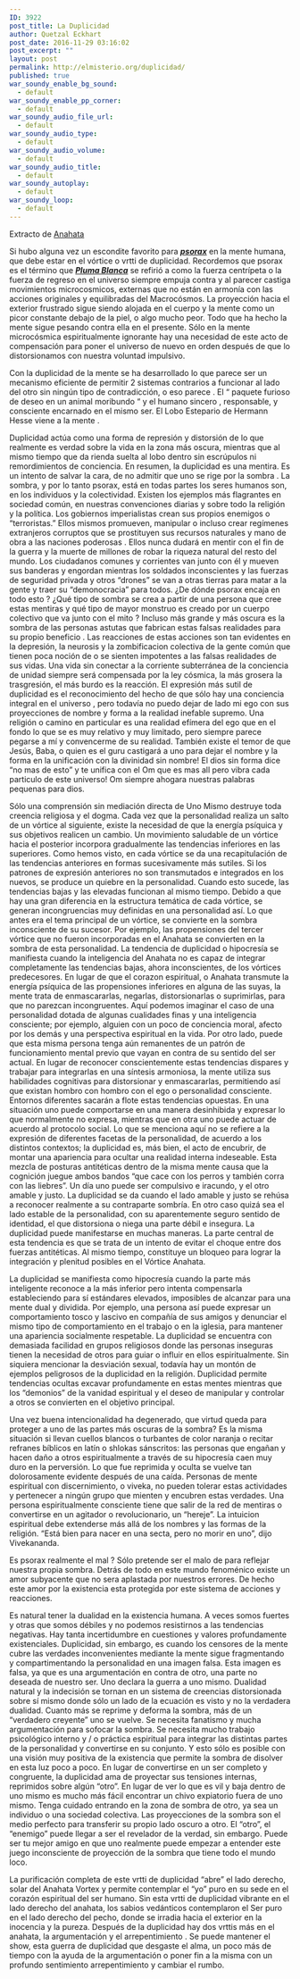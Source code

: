 ```yaml
---
ID: 3922
post_title: La Duplicidad
author: Quetzal Eckhart
post_date: 2016-11-29 03:16:02
post_excerpt: ""
layout: post
permalink: http://elmisterio.org/duplicidad/
published: true
war_soundy_enable_bg_sound:
  - default
war_soundy_enable_pp_corner:
  - default
war_soundy_audio_file_url:
  - default
war_soundy_audio_type:
  - default
war_soundy_audio_volume:
  - default
war_soundy_audio_title:
  - default
war_soundy_autoplay:
  - default
war_soundy_loop:
  - default
---
```

Extracto de <a href="http://elmisterio.org/anahata-espanol/">Anahata</a>

Si hubo alguna vez un escondite favorito para <a href="http://elmisterio.org/el-psorax/"><em><strong>psorax</strong></em></a> en la mente humana, que debe estar en el vórtice o vrtti de duplicidad. Recordemos que psorax es el término que <strong><a href="http://elmisterio.org/4-cuentos-sobre-pluma-blanca/"><em>Pluma Blanca</em></a></strong> se refirió a como la fuerza centrípeta o la fuerza de regreso en el universo siempre empuja contra y al parecer castiga movimientos microcosmicos, externas que no están en armonía con las acciones originales y equilibradas del Macrocósmos. La proyección hacia el exterior frustrado sigue siendo alojada en el cuerpo y la mente como un picor constante debajo de la piel, o algo mucho peor. Todo que ha hecho la mente sigue pesando contra ella en el presente. Sólo en la mente microcósmica espiritualmente ignorante hay una necesidad de este acto de compensación para poner el universo de nuevo en orden después de que lo distorsionamos con nuestra voluntad impulsivo. 

 Con la duplicidad de la mente se ha desarrollado lo que parece ser un mecanismo eficiente de permitir 2 sistemas contrarios a funcionar al lado del otro sin ningún tipo de contradicción, o eso parece . El “ paquete furioso de deseo en un animal moribundo “ y el humano sincero , responsable, y consciente encarnado en el mismo ser. El Lobo Estepario de Hermann Hesse viene a la mente .

Duplicidad actúa como una forma de represión y distorsión de lo que realmente es verdad sobre la vida en la zona más oscura, mientras que al mismo tiempo que da rienda suelta al lobo dentro sin escrúpulos ni remordimientos de conciencia. En resumen, la duplicidad es una mentira. Es un intento de salvar la cara, de no admitir que uno se rige por la sombra . La sombra, y por lo tanto psorax, está en todas partes los seres humanos son, en los individuos y la colectividad. Existen los ejemplos más flagrantes en sociedad común, en nuestras convenciones diarias y sobre todo la religión y la política. Los gobiernos imperialistas crean sus propios enemigos o “terroristas.” Ellos mismos promueven, manipular o incluso crear regímenes extranjeros corruptos que se prostituyen sus recursos naturales y mano de obra a las naciones poderosas . Ellos nunca dudará en mentir con el fin de la guerra y la muerte de millones de robar la riqueza natural del resto del mundo. Los ciudadanos comunes y corrientes van junto con él y mueven sus banderas y engordan mientras los soldados inconscientes y las fuerzas de seguridad privada y otros “drones” se van a otras tierras para matar a la gente y traer su “demonocracia” para todos. ¿De dónde psorax encaja en todo esto ? ¿Qué tipo de sombra se crea a partir de una persona que cree estas mentiras y qué tipo de mayor monstruo es creado por un cuerpo colectivo que va junto con el mito ? Incluso más grande y más oscura es la sombra de las personas astutas que fabrican estas falsas realidades para su propio beneficio . Las reacciones de estas acciones son tan evidentes en la depresión, la neurosis y la zombificacion colectiva de la gente común que tienen poca noción de o se sienten impotentes a las falsas realidades de sus vidas. Una vida sin conectar a la corriente subterránea de la conciencia de unidad siempre será compensada por la ley cósmica, la más grosera la trasgresión, el más burdo es la reacción. El expresión más sutil de duplicidad es el reconocimiento del hecho de que sólo hay una conciencia integral en el universo , pero todavía no puedo dejar de lado mi ego con sus proyecciones de nombre y forma a la realidad inefable supremo. Una religión o camino en particular es una realidad efímera del ego que en el fondo lo que se es muy relativo y muy limitado, pero siempre parece pegarse a mí y convencerme de su realidad. También existe el temor de que Jesús, Baba, o quien es el guru castigará a uno para dejar el nombre y la forma en la unificación con la divinidad sin nombre!  El dios sin forma dice “no mas de esto” y te unifica con el Om que es mas all pero vibra cada particulo de este universo! Om siempre ahogara nuestras palabras pequenas para dios. 

Sólo una comprensión sin mediación directa de Uno Mismo destruye toda creencia religiosa y el dogma. Cada vez que la personalidad realiza un salto de un vórtice al siguiente, existe la necesidad de que la energía psíquica y sus objetivos realicen un cambio. Un movimiento saludable de un vórtice hacia el posterior incorpora gradualmente las tendencias inferiores en las superiores. Como hemos visto, en cada vórtice se da una recapitulación de las tendencias anteriores en formas sucesivamente más sutiles. Si los patrones de expresión anteriores no son transmutados e integrados en los nuevos, se produce un quiebre en la personalidad. Cuando esto sucede, las tendencias bajas y las elevadas funcionan al mismo tiempo. Debido a que hay una gran diferencia en la estructura temática de cada vórtice, se generan incongruencias muy definidas en una personalidad así. Lo que antes era el tema principal de un vórtice, se convierte en la sombra inconsciente de su sucesor. Por ejemplo, las propensiones del tercer vórtice que no fueron incorporadas en el Anahata se convierten en la sombra de esta personalidad. La tendencia de duplicidad o hipocresía se manifiesta cuando la inteligencia del Anahata no es capaz de integrar completamente las tendencias bajas, ahora inconscientes, de los vórtices predecesores. En lugar de que el corazon espiritual, o Anahata transmute la energía psíquica de las propensiones inferiores en alguna de las suyas, la mente trata de enmascararlas, negarlas, distorsionarlas o suprimirlas, para que no parezcan incongruentes. Aquí podemos imaginar el caso de una personalidad dotada de algunas cualidades finas y una inteligencia consciente; por ejemplo, alguien con un poco de conciencia moral, afecto por los demás y una perspectiva espiritual en la vida. Por otro lado, puede que esta misma persona tenga aún remanentes de un patrón de funcionamiento mental previo que vayan en contra de su sentido del ser actual. En lugar de reconocer conscientemente estas tendencias dispares y trabajar para integrarlas en una síntesis armoniosa, la mente utiliza sus habilidades cognitivas para distorsionar y enmascararlas, permitiendo así que existan hombro con hombro con el ego o personalidad consciente. Entornos diferentes sacarán a flote estas tendencias opuestas. En una situación uno puede comportarse en una manera desinhibida y expresar lo que normalmente no expresa, mientras que en otra uno puede actuar de acuerdo al protocolo social. Lo que se menciona aquí no se refiere a la expresión de diferentes facetas de la personalidad, de acuerdo a los distintos contextos; la duplicidad es, más bien, el acto de encubrir, de montar una apariencia para ocultar una realidad interna indeseable. Esta mezcla de posturas antitéticas dentro de la misma mente causa que la cognición juegue ambos bandos “que cace con los perros y también corra con las liebres”. Un día uno puede ser compulsivo e iracundo, y el otro amable y justo. La duplicidad se da cuando el lado amable y justo se rehúsa a reconocer realmente a su contraparte sombría. En otro caso quizá sea el lado estable de la personalidad, con su aparentemente seguro sentido de identidad, el que distorsiona o niega una parte débil e insegura. La duplicidad puede manifestarse en muchas maneras. La parte central de esta tendencia es que se trata de un intento de evitar el choque entre dos fuerzas antitéticas. Al mismo tiempo, constituye un bloqueo para lograr la integración y plenitud posibles en el Vórtice Anahata. 

La duplicidad se manifiesta como hipocresía cuando la parte más inteligente reconoce a la más inferior pero intenta compensarla estableciendo para sí estándares elevados, imposibles de alcanzar para una mente dual y dividida. Por ejemplo, una persona así puede expresar un comportamiento tosco y lascivo en compañía de sus amigos y denunciar el mismo tipo de comportamiento en el trabajo o en la iglesia, para mantener una apariencia socialmente respetable. La duplicidad se encuentra con demasiada facilidad en grupos religiosos donde las personas inseguras tienen la necesidad de otros para guiar o influir en ellos espiritualmente. Sin siquiera mencionar la desviación sexual, todavía hay un montón de ejemplos peligrosos de la duplicidad en la religión. Duplicidad permite tendencias ocultas excavar profundamente en estas mentes mientras que los “demonios” de la vanidad espiritual y el deseo de manipular y controlar a otros se convierten en el objetivo principal.

Una vez buena intencionalidad ha degenerado, que virtud queda para proteger a uno de las partes más oscuras de la sombra? Es la misma situación si llevan cuellos blancos o turbantes de color naranja o recitar refranes bíblicos en latín o shlokas sánscritos: las personas que engañan y hacen daño a otros espiritualmente a través de su hipocresía caen muy duro en la perversión. Lo que fue reprimida y oculta se vuelve tan dolorosamente evidente después de una caída. Personas de mente espiritual con discernimiento, o viveka, no pueden tolerar estas actividades y pertenecer a ningún grupo que mienten y encubren estas verdades. Una persona espiritualmente consciente tiene que salir de la red de mentiras o convertirse en un agitador o revolucionario, un “hereje”. La intuicion espiritual debe extenderse más allá de los nombres y las formas de la religión. “Está bien para nacer en una secta, pero no morir en uno”, dijo Vivekananda. 

Es psorax realmente el mal ? Sólo pretende ser el malo de para reflejar nuestra propia sombra. Detrás de todo en este mundo fenoménico existe un amor subyacente que no sera aplastada por nuestros errores. De hecho este amor por la existencia esta protegida por este sistema de acciones y reacciones.  

Es natural tener la dualidad en la existencia humana. A veces somos fuertes y otras que somos débiles y no podemos resistirnos a las tendencias negativas. Hay tanta incertidumbre en cuestiones y valores profundamente existenciales. Duplicidad, sin embargo, es cuando los censores de la mente cubre las verdades inconvenientes mediante la mente sigue fragmentando y compartimentando la personalidad en una imagen falsa. Esta imagen es falsa, ya que es una argumentación en contra de otro, una parte no deseada de nuestro ser. Uno declara la guerra a uno mismo. Dualidad natural y la indecisión se tornan en un sistema de creencias distorsionada sobre sí mismo donde sólo un lado de la ecuación es visto y no la verdadera dualidad. Cuanto más se reprime y deforma la sombra, más de un “verdadero creyente” uno se vuelve. Se necesita fanatismo y mucha argumentación para sofocar la sombra. Se necesita mucho trabajo psicológico interno y / o práctica espiritual para integrar las distintas partes de la personalidad y convertirse en su conjunto. Y esto sólo es posible con una visión muy positiva de la existencia que permite la sombra de disolver en esta luz poco a poco. En lugar de convertirse en un ser completo y congruente, la duplicidad ama de proyectar sus tensiones internas, reprimidos sobre algún “otro”. En lugar de ver lo que es vil y baja dentro de uno mismo es mucho más fácil encontrar un chivo expiatorio fuera de uno mismo. Tenga cuidado entrando en la zona de sombra de otro, ya sea un individuo o una sociedad colectiva. Las proyecciones de la sombra son el medio perfecto para transferir su propio lado oscuro a otro. El “otro”, el “enemigo” puede llegar a ser el revelador de la verdad, sin embargo. Puede ser tu mejor amigo en que uno realmente puede empezar a entender este juego inconsciente de proyección de la sombra que tiene todo el mundo loco. 

La purificación completa de este vrtti de duplicidad “abre” el lado derecho, solar del Anahata Vortex y permite contemplar el “yo” puro en su sede en el corazón espiritual del ser humano. Sin esta vrtti de duplicidad vibrante en el lado derecho del anahata, los sabios vedánticos contemplaron el Ser puro en el lado derecho del pecho, donde se irradia hacia el exterior en la inocencia y la pureza. Después de la duplicidad hay dos vrttis más en el anahata, la argumentación y el arrepentimiento . Se puede mantener el show, esta guerra de duplicidad que desgaste el alma, un poco más de tiempo con la ayuda de la argumentación o poner fin a la misma con un profundo sentimiento arrepentimiento y cambiar el rumbo.